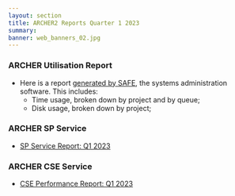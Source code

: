 ```yaml
---
layout: section
title: ARCHER2 Reports Quarter 1 2023
summary: 
banner: web_banners_02.jpg
---
```


### ARCHER Utilisation Report


* Here is a report [generated by SAFE](Q1_2023_safe.pdf), the systems administration
software.  This includes:
    * Time usage, broken down by project and by queue;
    * Disk usage, broken down by project;




### ARCHER SP Service


* [SP Service Report: Q1 2023](SP_Report_1Q23.pdf)


### ARCHER CSE Service

* [CSE Performance Report: Q1 2023](CSE_Report_1Q23.pdf)




